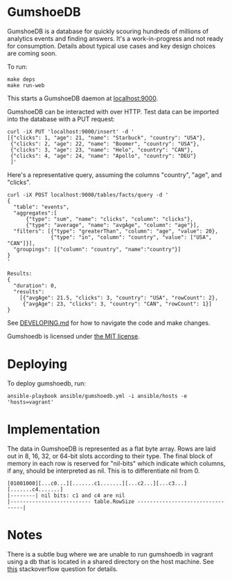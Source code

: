 GumshoeDB
=========

GumshoeDB is a database for quickly scouring hundreds of millions of analytics events and finding
answers. It's a work-in-progress and not ready for consumption. Details about typical use cases and key design
choices are coming soon.

To run:

    make deps
    make run-web

This starts a GumshoeDB daemon at [localhost:9000](http://localhost:9000).

GumshoeDB can be interacted with over HTTP. Test data can be imported into the database with a PUT request:

    curl -iX PUT 'localhost:9000/insert' -d '
    [{"clicks": 1, "age": 21, "name": "Starbuck", "country": "USA"},
     {"clicks": 2, "age": 22, "name": "Boomer", "country": "USA"},
     {"clicks": 3, "age": 23, "name": "Helo", "country": "CAN"},
     {"clicks": 4, "age": 24, "name": "Apollo", "country": "DEU"}
     ]'

Here's a representative query, assuming the columns "country", "age", and "clicks".

    curl -iX POST localhost:9000/tables/facts/query -d '
    {
      "table": "events",
      "aggregates":[
          {"type": "sum", "name": "clicks", "column": "clicks"},
          {"type": "average", "name": "avgAge", "column": "age"}],
      "filters": [{"type": "greaterThan", "column": "age", "value": 20},
                  {"type": "in", "column": "country", "value": ["USA", "CAN"]}],
      "groupings": [{"column": "country", "name":"country"}]
    }
    '

    Results:
    {
      "duration": 0,
      "results":
        [{"avgAge": 21.5, "clicks": 3, "country": "USA", "rowCount": 2},
         {"avgAge": 23, "clicks": 3, "country": "CAN", "rowCount": 1}]
    }

See [DEVELOPING.md](https://github.com/philc/gumshoedb/blob/master/DEVELOPING.md) for how to navigate the code
and make changes.

Gumshoedb is licensed under [the MIT license](http://www.opensource.org/licenses/mit-license.php).

Deploying
=========

To deploy gumshoedb, run:

    ansible-playbook ansible/gumshoedb.yml -i ansible/hosts -e 'hosts=vagrant'

Implementation
==============

The data in GumshoeDB is represented as a flat byte array. Rows are laid out in 8, 16, 32, or 64-bit slots
according to their type. The final block of memory in each row is reserved for "nil-bits" which indicate
which columns, if any, should be interpreted as nil. This is to differentiate nil from 0.

    [01001000][...c0...][.......c1.......][...c2...][...c3...][.......c4.......]
    |--------| nil bits: c1 and c4 are nil
    |-------------------------- table.RowSize ---------------------------------|

Notes
=====

There is a subtle bug where we are unable to run gumshoedb in vagrant using a db that is located in a shared
directory on the host machine. See [this][1] stackoverflow question for details.

[1]: http://stackoverflow.com/questions/18420473/invalid-argument-for-read-write-mmap
